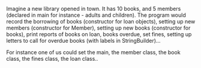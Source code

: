 Imagine a new library opened in town. It has 10 books, and 5 members (declared in main for instance - adults and children). The program would record the borrowing of books (constructor for loan objects), setting up new members (constructor for Member), setting up new books (constructor for books), print reports of books on loan, books overdue, set fines, setting up letters to call for overdue books (with labels in StringBuilder)...

For instance one of us could set the main, the member class, the book class, the fines class, the loan class..

